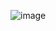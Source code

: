 ![image](https://user-images.githubusercontent.com/53099585/225194810-c3e23711-944c-4d71-a4bd-e47362d8b211.png)
